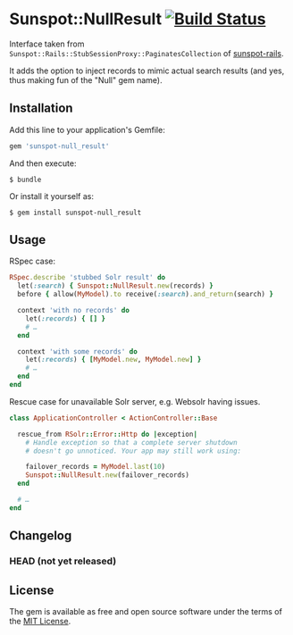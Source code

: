 # Sunspot::NullResult [![Build Status](https://travis-ci.org/Absolventa/sunspot_null-result.svg?branch=master)](https://travis-ci.org/Absolventa/sunspot_null-result)

Interface taken from `Sunspot::Rails::StubSessionProxy::PaginatesCollection` of
[sunspot-rails](https://github.com/sunspot/sunspot/tree/master/sunspot_rails).

It adds the option to inject records to mimic actual search results (and yes,
thus making fun of the "Null" gem name).

## Installation

Add this line to your application's Gemfile:

```ruby
gem 'sunspot-null_result'
```

And then execute:

    $ bundle

Or install it yourself as:

    $ gem install sunspot-null_result

## Usage

RSpec case:

```ruby
RSpec.describe 'stubbed Solr result' do
  let(:search) { Sunspot::NullResult.new(records) }
  before { allow(MyModel).to receive(:search).and_return(search) }

  context 'with no records' do
    let(:records) { [] }
    # …
  end

  context 'with some records' do
    let(:records) { [MyModel.new, MyModel.new] }
    # …
  end
end
```

Rescue case for unavailable Solr server, e.g. Websolr having issues.

```ruby
class ApplicationController < ActionController::Base

  rescue_from RSolr::Error::Http do |exception|
    # Handle exception so that a complete server shutdown
    # doesn't go unnoticed. Your app may still work using:

    failover_records = MyModel.last(10)
    Sunspot::NullResult.new(failover_records)
  end

  # …
end
```

## Changelog

### HEAD (not yet released)



## License

The gem is available as free and open source software under the terms of the
[MIT License](http://opensource.org/licenses/MIT).

